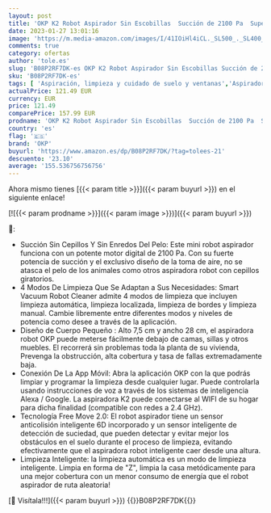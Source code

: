 ```yaml
---
layout: post
title: 'OKP K2 Robot Aspirador Sin Escobillas  Succión de 2100 Pa  Superfino y Silencioso  Autocargable Aspiradora Robot  Compatible con App Alexa Google  Ideal para Pelo de Mascotas  Piso y Alfombra'
date: 2023-01-27 13:01:16
image: 'https://m.media-amazon.com/images/I/41IOiHl4iCL._SL500_._SL400_.jpg'
comments: true
category: ofertas
author: 'tole.es'
slug: 'B08P2RF7DK-es OKP K2 Robot Aspirador Sin Escobillas Succión de 2100 Pa...'
sku: 'B08P2RF7DK-es'
tags: [ 'Aspiración, limpieza y cuidado de suelo y ventanas','Aspiradoras','Hogar y cocina','Robots aspiradores','alexa','okp','🇪🇸', ]
actualPrice: 121.49 EUR
currency: EUR
price: 121.49
comparePrice: 157.99 EUR
prodname: 'OKP K2 Robot Aspirador Sin Escobillas  Succión de 2100 Pa  Superfino y Silencioso  Autocargable Aspiradora Robot  Compatible con App Alexa Google  Ideal para Pelo de Mascotas  Piso y Alfombra'
country: 'es'
flag: '🇪🇸'
brand: 'OKP'
buyurl: 'https://www.amazon.es/dp/B08P2RF7DK/?tag=tolees-21'
descuento: '23.10'
average: '155.536756756756'
---
```


Ahora mismo tienes [{{< param title >}}]({{< param buyurl >}}) en el siguiente enlace!

[![{{< param prodname >}}]({{< param image >}})]({{< param buyurl >}})

🔎:

- Succión Sin Cepillos Y Sin Enredos Del Pelo: Este mini robot aspirador funciona con un potente motor digital de 2100 Pa. Con su fuerte potencia de succión y el exclusivo diseño de la toma de aire, no se atasca el pelo de los animales como otros aspiradora robot con cepillos giratorios.
- 4 Modos De Limpieza Que Se Adaptan a Sus Necesidades: Smart Vacuum Robot Cleaner admite 4 modos de limpieza que incluyen limpieza automática, limpieza localizada, limpieza de bordes y limpieza manual. Cambie libremente entre diferentes modos y niveles de potencia como desee a través de la aplicación.
- Diseño de Cuerpo Pequeño : Alto 7,5 cm y ancho 28 cm, el aspiradora robot OKP puede meterse fácilmente debajo de camas, sillas y otros muebles. El recorrerá sin problemas toda la planta de su vivienda, Prevenga la obstrucción, alta cobertura y tasa de fallas extremadamente baja.
- Conexión De La App Móvil: Abra la aplicación OKP con la que podrás limpiar y programar la limpieza desde cualquier lugar. Puede controlarla usando instrucciones de voz a través de los sistemas de inteligencia Alexa / Google. La aspiradora K2 puede conectarse al WIFI de su hogar para dicha finalidad (compatible con redes a 2.4 GHz).
- Tecnología Free Move 2.0: El robot aspirador tiene un sensor anticolisión inteligente 6D incorporado y un sensor inteligente de detección de suciedad, que pueden detectar y evitar mejor los obstáculos en el suelo durante el proceso de limpieza, evitando efectivamente que el aspiradora robot inteligente caer desde una altura.
- Limpieza Inteligente: la limpieza automática es un modo de limpieza inteligente. Limpia en forma de "Z", limpia la casa metódicamente para una mejor cobertura con un menor consumo de energía que el robot aspirador de ruta aleatoria!

[🛒 Visítala!!!]({{< param buyurl >}})
{{<world>}}B08P2RF7DK{{</world>}}
